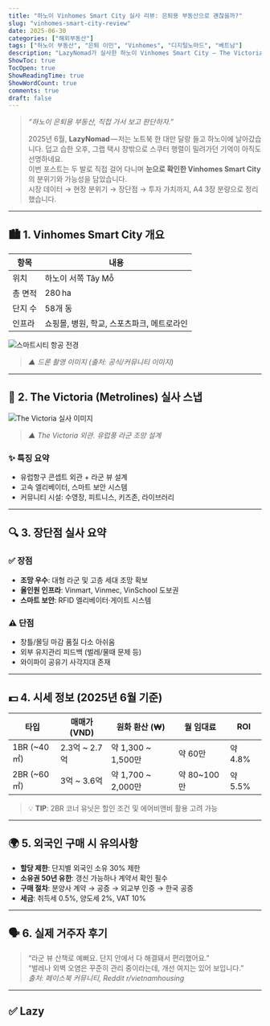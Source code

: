 ```yaml
---
title: "하노이 Vinhomes Smart City 실사 리뷰: 은퇴용 부동산으로 괜찮을까?"
slug: "vinhomes-smart-city-review"
date: 2025-06-30
categories: ["해외부동산"]
tags: ["하노이 부동산", "은퇴 이민", "Vinhomes", "디지털노마드", "베트남"]
description: "LazyNomad가 실사한 하노이 Vinhomes Smart City ‒ The Victoria 단지 리뷰. 은퇴 거주지와 임대 수익형 부동산으로서의 가능성을 시장 데이터, 입지, 후기까지 종합 분석."
ShowToc: true
TocOpen: true
ShowReadingTime: true
ShowWordCount: true
comments: true
draft: false
---
```


> _“하노이 은퇴용 부동산, 직접 가서 보고 판단하자.”_  
>
> 2025년 6월, **LazyNomad** — 저는 노트북 한 대만 달랑 들고 하노이에 날아갔습니다. 덥고 습한 오후, 그랩 택시 창밖으로 스쿠터 행렬이 밀려가던 기억이 아직도 선명하네요.  
> 이번 포스트는 두 발로 직접 걸어 다니며 **눈으로 확인한 Vinhomes Smart City**의 분위기와 가능성을 담았습니다.  
> 시장 데이터 → 현장 분위기 → 장단점 → 투자 가치까지, A4 3장 분량으로 정리했습니다.

---

## 🏙️ 1. Vinhomes Smart City 개요

| 항목 | 내용 |
|------|------|
| 위치 | 하노이 서쪽 Tây Mỗ |
| 총 면적 | 280 ha |
| 단지 수 | 58개 동 |
| 인프라 | 쇼핑몰, 병원, 학교, 스포츠파크, 메트로라인 |

![스마트시티 항공 전경](/images/overseas/01_vinhomes_smartcity_skyview.png)
> _▲ 드론 촬영 이미지 (출처: 공식/커뮤니티 이미지)_

---

## 🏢 2. The Victoria (Metrolines) 실사 스냅

![The Victoria 실사 이미지](/images/overseas/02_victoria_outside.png)
> _▲ The Victoria 외관. 유럽풍 라군 조망 설계_

### ✨ 특징 요약
- 유럽항구 콘셉트 외관 + 라군 뷰 설계  
- 고속 엘리베이터, 스마트 보안 시스템  
- 커뮤니티 시설: 수영장, 피트니스, 키즈존, 라이브러리

---

## 🔍 3. 장단점 실사 요약

### ✅ 장점
- **조망 우수**: 대형 라군 및 고층 세대 조망 확보  
- **올인원 인프라**: Vinmart, Vinmec, VinSchool 도보권  
- **스마트 보안**: RFID 엘리베이터·게이트 시스템

### ⚠️ 단점
- 창틀/몰딩 마감 품질 다소 아쉬움  
- 외부 유지관리 피드백 (벌레/물때 문제 등)  
- 와이파이 공유기 사각지대 존재

---

## 💵 4. 시세 정보 (2025년 6월 기준)

| 타입 | 매매가 (VND) | 원화 환산 (₩) | 월 임대료 | ROI |
|------|--------------|----------------|------------|-----|
| 1BR (~40㎡) | 2.3억 ~ 2.7억 | 약 1,300 ~ 1,500만 | 약 60만 | 약 4.8% |
| 2BR (~60㎡) | 3억 ~ 3.6억 | 약 1,700 ~ 2,000만 | 약 80~100만 | 약 5.5% |

> 💡 **TIP**: 2BR 코너 유닛은 할인 조건 및 에어비앤비 활용 고려 가능

---

## 🌍 5. 외국인 구매 시 유의사항

- **할당 제한**: 단지별 외국인 소유 30% 제한  
- **소유권 50년 유한**: 갱신 가능하나 계약서 확인 필수  
- **구매 절차**: 분양사 계약 → 공증 → 외교부 인증 → 한국 공증  
- **세금**: 취득세 0.5%, 양도세 2%, VAT 10%

---

## 🗣️ 6. 실제 거주자 후기

> “라군 뷰 산책로 예뻐요. 단지 안에서 다 해결돼서 편리했어요.”  
> “벌레나 외벽 오염은 꾸준히 관리 중이라는데, 개선 여지는 있어 보입니다.”  
_출처: 페이스북 커뮤니티, Reddit r/vietnamhousing_

---

## ✅ Lazy
